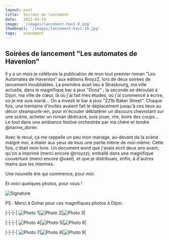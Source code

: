 ```yaml
---
layout: post
title:  Soirées de lancement
date:   2022-04-29
image:  '/images/lancement-hav1-0.png'
thumbnail: '/images/lancement-hav1-10.jpg'
tags:   evenement
---
```


## Soirées de lancement "Les automates de Havenlon"

Il y a un mois je célébrais la publication de mon tout premier roman "Les Automates de Havenlon" aux éditions RroyzZ, lors de deux soirées de lancement inoubliables. La première avait lieu à Strasbourg, ma ville actuelle, dans le magnifique bar à jeux "Dooz" ; la seconde se déroulait à Dijon, ma ville de cœur, là où j'ai fait mes études, où j'ai commencé à écrire, où je me suis marié… On a investi le bar à jeux "221b Baker Street". Chaque fois, une trentaine d'invités avaient fait le déplacement jusqu'à ces lieux au décor steampunk-ien, pour m'écouter déblatérer un discours chevrotant sur une scène, acheter un roman dédicacé, puis jouer, rire, boire des coups… Le tout dans une ambiance festive orchestrée par ma chère et tendre @narine_dorier.

Avec le recul, ça me rappelle un peu mon mariage, au-devant de la scène malgré moi, à étaler aux yeux de tous une partie intime de moi-même. Cette fois, c'était mon livre. Un document word que j'avais écrit deux ans avant, qu'on a imprimé (merci encore @rroyzz), emballé dans une magnifique couverture (merci encore @vael), et que je distribuais, enfin, à d'autres mains que les miennes.

Une nouvelle ère qui commence, pour moi.

Et voici quelques photos, pour vous !

![Signature]({{site.baseurl}}/images/signature-doree2.png)

PS : Merci à Gohar pour ces magnifiques photos à Dijon.

|-|-|-|
![Photo 1]({{site.baseurl}}/images/lancement-hav1-1.jpg)|![Photo 2]({{site.baseurl}}/images/lancement-hav1-2.jpg)|![Photo 3]({{site.baseurl}}/images/lancement-hav1-3.jpg)|

|-|-|-|
![Photo 4]({{site.baseurl}}/images/lancement-hav1-4.jpg)|![Photo 5]({{site.baseurl}}/images/lancement-hav1-5.jpg)|![Photo 6]({{site.baseurl}}/images/lancement-hav1-6.jpg)|

|-|-|-|
![Photo 7]({{site.baseurl}}/images/lancement-hav1-7.jpg)|![Photo 8]({{site.baseurl}}/images/lancement-hav1-8.jpg)|![Photo 9]({{site.baseurl}}/images/lancement-hav1-9.jpg)|
